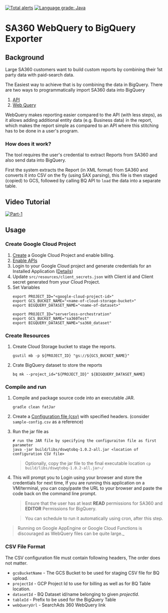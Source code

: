 [![Total alerts](https://img.shields.io/lgtm/alerts/g/google/sa360-webquery-bigquery.svg?logo=lgtm&logoWidth=18)](https://lgtm.com/projects/g/google/sa360-webquery-bigquery/alerts/) [![Language grade: Java](https://img.shields.io/lgtm/grade/java/g/google/sa360-webquery-bigquery.svg?logo=lgtm&logoWidth=18)](https://lgtm.com/projects/g/google/sa360-webquery-bigquery/context:java)

# SA360 WebQuery to BigQuery Exporter

## Background
Large SA360 customers want to build custom reports by combining their 1st party data with paid-search data.

The Easiest way to achieve that is by combining the data in BigQuery.
There are two ways to programmatically import SA360 data into BigQuery
1. [API](https://developers.google.com/search-ads/v2/how-tos/reporting)
2. [Web Query](https://support.google.com/searchads/answer/2870738?hl=en)

WebQuery makes reporting easier compared to the API (with less steps), as it allows adding additional entity data (e.g. Business data) in the report, which makes the report simple as compared to an API where this stitching has to be done in a user's program.

### How does it work?
The tool requires the user's credential to extract Reports from SA360 and also send data into BigQuery.

First the system extracts the Report (in XML format) from SA360 and converts it into CSV on the fly (using SAX parsing), this file is then staged (copied) to GCS, followed by calling BQ API to `load` the data into a separate table.

## Video Tutorial
 [![Part-1](https://img.youtube.com/vi/xEMe5CRy6BQ/0.jpg)](https://www.youtube.com/watch?v=xEMe5CRy6BQ)

## Usage

### Create Google Cloud Project
1.  [Create]() a Google Cloud Project and enable billing.
1.  [Enable APIs](https://console.cloud.google.com/flows/enableapi?apiid=doubleclicksearch,bigquery.googleapis.com,storage.googleapis.com)
1.  Login to your Google Cloud project and generate credentials for an Installed Application ([Details](https://developers.google.com/identity/protocols/OAuth2#installed))     
1.  Update `src/resources/client_secrets.json` with Client id and Client secret generated from your Cloud Project.
1.  Set Variables
    ```shell
    export PROJECT_ID="<google-cloud-project-id>"
    export GCS_BUCKET_NAME="<name-of-cloud-storage-bucket>"
    export BIGQUERY_DATASET_NAME="<name-of-dataset>"
    
    export PROJECT_ID="serverless-orchestration"
    export GCS_BUCKET_NAME="sa360Test"
    export BIGQUERY_DATASET_NAME="sa360_dataset"  
    ```

### Create Resources
1.  Create Cloud Storage bucket to stage the reports.
      ```shell      
      gsutil mb -p ${PROJECT_ID} "gs://${GCS_BUCKET_NAME}" 
      ```

1.  Crate BigQuery dataset to store the reports
    ```shell
    bq mk --project_id="${PROJECT_ID}" ${BIGQUERY_DATASET_NAME}
    ```

### Compile and run
1.  Compile and package source code into an executable JAR. 
    ```shell
    gradle clean fatJar
    ```

1.  Create a [Configuration file (csv)](#csv-file-format) with specified headers. (consider `sample-config.csv` as a reference)

1.  Run the jar file as
    ```shell
    # run the JAR file by specifying the configuraiton file as first parameter
    java -jar build/libs/dswqtobq-1.0.2-all.jar <location of configuration CSV file>
    ```
    >  Optionally, copy the jar file to the final executable location `cp build/libs/dswqtobq-1.0.2-all.jar~/`

1.  This will prompt you to Login using your browser and store the credentials for next time, 
  If you are running this application on a VM/terminal, you can copy/paste the URL to your browser and paste the code back on the command line prompt.

    > Ensure that the user has at least **READ** permissions for SA360 and **EDITOR** Permissions for BigQuery.
    
    > You can schedule to run it automatically using cron, after this step.
    
> Running on Google AppEngine or Google Cloud Functions is discouraged as WebQuery files can be quite large._

### CSV File Format
The CSV configuration file must contain following headers, The order does not matter.
*  `gcsBucketName` - The GCS Bucket to be used for staging CSV file for BQ upload.
*  `projectId` - GCP Project Id to use for billing as well as for BQ Table location.
*  `datasetId` - BQ Dataset id/name belonging to given _projectId_.
*  `tableId` - Prefix to be used for the BigQuery Table
*  `webQueryUrl` - SearchAds 360 WebQuery link
